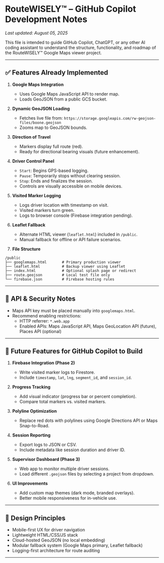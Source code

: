 # RouteWISELY™ – GitHub Copilot Development Notes

_Last updated: August 05, 2025_

This file is intended to guide GitHub Copilot, ChatGPT, or any other AI coding assistant to understand the structure, functionality, and roadmap of the RouteWISELY™ Google Maps viewer project.

---

## ✅ Features Already Implemented

1. **Google Maps Integration**
   - Uses Google Maps JavaScript API to render map.
   - Loads GeoJSON from a public GCS bucket.

2. **Dynamic GeoJSON Loading**
   - Fetches live file from: `https://storage.googleapis.com/rw-geojson-files/boone.geojson`
   - Zooms map to GeoJSON bounds.

3. **Direction of Travel**
   - Markers display full route (red).
   - Ready for directional bearing visuals (future enhancement).

4. **Driver Control Panel**
   - `Start`: Begins GPS-based logging.
   - `Pause`: Temporarily stops without clearing session.
   - `Stop`: Ends and finalizes the session.
   - Controls are visually accessible on mobile devices.

5. **Visited Marker Logging**
   - Logs driver location with timestamp on visit.
   - Visited markers turn green.
   - Logs to browser console (Firebase integration pending).

6. **Leaflet Fallback**
   - Alternate HTML viewer (`leaflet.html`) included in `/public`.
   - Manual fallback for offline or API failure scenarios.

7. **File Structure**
```
/public
├── googlemaps.html       # Primary production viewer
├── leaflet.html          # Backup viewer using Leaflet
├── index.html            # Optional splash page or redirect
├── route.geojson         # Local test file only
└── firebase.json         # Firebase hosting rules
```

---

## 🔐 API & Security Notes

- Maps API key must be placed manually into `googlemaps.html`.
- Recommend enabling restrictions:
  - HTTP referrer: `*.web.app`
  - Enabled APIs: Maps JavaScript API, Maps GeoLocation API (future), Places API (optional)

---

## 📌 Future Features for GitHub Copilot to Build

1. **Firebase Integration (Phase 2)**
   - Write visited marker logs to Firestore.
   - Include `timestamp`, `lat`, `lng`, `segment_id`, and `session_id`.

2. **Progress Tracking**
   - Add visual indicator (progress bar or percent completion).
   - Compare total markers vs. visited markers.

3. **Polyline Optimization**
   - Replace red dots with polylines using Google Directions API or Maps Snap-to-Road.

4. **Session Reporting**
   - Export logs to JSON or CSV.
   - Include metadata like session duration and driver ID.

5. **Supervisor Dashboard (Phase 3)**
   - Web app to monitor multiple driver sessions.
   - Load different `.geojson` files by selecting a project from dropdown.

6. **UI Improvements**
   - Add custom map themes (dark mode, branded overlays).
   - Better mobile responsiveness for in-vehicle use.

---

## 🧠 Design Principles

- Mobile-first UX for driver navigation
- Lightweight HTML/CSS/JS stack
- Cloud-hosted GeoJSON (no local embedding)
- Modular fallback system (Google Maps primary, Leaflet fallback)
- Logging-first architecture for route auditing

---

